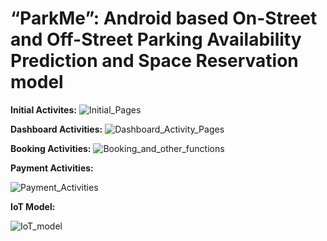 # “ParkMe”: Android based On-Street and Off-Street Parking Availability Prediction and Space Reservation model

**Initial Activites:**
![Initial_Pages](https://user-images.githubusercontent.com/26058164/215012509-fb353c01-a5d0-4140-8833-a900c45c9c7a.jpg)

**Dashboard Activities:**
![Dashboard_Activity_Pages](https://user-images.githubusercontent.com/26058164/215013395-a24dd052-3588-4421-a472-405d3be97e0b.jpg)

**Booking Activities:**
![Booking_and_other_functions](https://user-images.githubusercontent.com/26058164/215013423-8eefa340-1975-4762-97f9-2b202acf3aac.jpg)

**Payment Activities:**

![Payment_Activities](https://user-images.githubusercontent.com/26058164/215013445-d296cbff-b8f7-47f8-ba1d-48ea2d65dc1d.jpg)

**IoT Model:**

![IoT_model](https://user-images.githubusercontent.com/26058164/215013465-8bcb6981-9cc6-4213-8166-54c490419fad.jpg)

